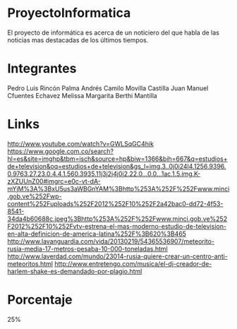 ProyectoInformatica
===================

El proyecto de informática es acerca  de un noticiero del que habla de las noticias mas destacadas de los últimos tiempos.


Integrantes
===========

Pedro Luis Rincón Palma
Andrés Camilo Movilla Castilla
Juan Manuel Cfuentes Echavez
Melissa Margarita Berthi Mantilla

Links
=====

http://www.youtube.com/watch?v=GWLSqGC4hik
https://www.google.com.co/search?hl=es&site=imghp&tbm=isch&source=hp&biw=1366&bih=667&q=estudios+de+television&oq=estudios+de+television&gs_l=img.3..0j0i24l4.1256.9396.0.9763.27.23.0.4.4.1.560.3935.11j3j2j4j0j2.22.0...0.0...1ac.1.5.img.K-zXZUUnZ00#imgrc=e0c-vt-dA-mYjM%3A%3BxU5us3aWBGnYAM%3Bhttp%253A%252F%252Fwww.minci.gob.ve%252Fwp-content%252Fuploads%252F2012%252F10%252F2a42bac0-dd72-4f53-8541-34da4b60688c.jpeg%3Bhttp%253A%252F%252Fwww.minci.gob.ve%252F2012%252F10%252Fvtv-estrena-el-mas-moderno-estudio-de-television-en-alta-definicion-de-america-latina%252F%3B620%3B465
http://www.lavanguardia.com/vida/20130219/54365536907/meteorito-rusia-media-17-metros-pesaba-10-000-toneladas.html
http://www.laverdad.com/mundo/23014-rusia-quiere-crear-un-centro-anti-meteoritos.html
http://www.entretengo.com/musica/el-dj-creador-de-harlem-shake-es-demandado-por-plagio.html

Porcentaje
==========

25%
